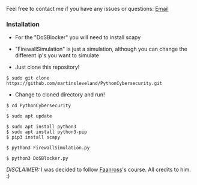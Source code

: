 Feel free to contact me if you have any issues or questions: [Email](mailto:slevelandmartin@gmail.com)

### Installation


- For the "DoSBlocker" you will need to install scapy

- "FirewallSimulation" is just a simulation, although you can change the different ip's you want to simulate




- Just clone this repository!
```
$ sudo git clone https://github.com/martinsleveland/PythonCybersecurity.git
```

- Change to cloned directory and run!
```
$ cd PythonCybersecurity
```
```
$ sudo apt update
```
```
$ sudo apt install python3
$ sudo apt install python3-pip
$ pip3 install scapy
```
```
$ python3 FirewallSimulation.py
```
```
$ python3 DoSBlocker.py
```


*DISCLAIMER:*
I was decided to follow [Faanross](https://www.youtube.com/@faanross)'s course. All credits to him. :)
